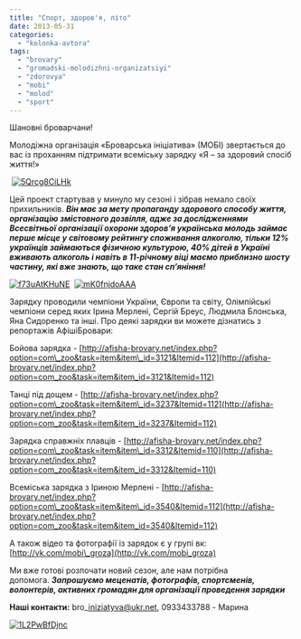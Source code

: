 ```yaml
---
title: "Спорт, здоров'я, літо"
date: 2013-05-31
categories: 
  - "kolonka-avtora"
tags: 
  - "brovary"
  - "gromadski-molodizhni-organizatsiyi"
  - "zdorovya"
  - "mobi"
  - "molod"
  - "sport"
---
```


Шановні броварчани!

Молодіжна організація «Броварська ініціатива» (МОБІ) звертається до вас із проханням підтримати всеміську зарядку «Я – за здоровий спосіб життя!»

 [![5Qrcg8CiLHk](https://mpz.brovary.org/wp-content/uploads/2013/05/5Qrcg8CiLHk1.jpg)](https://mpz.brovary.org/wp-content/uploads/2013/05/5Qrcg8CiLHk1.jpg)

Цей проект стартував у минуло му сезоні і зібрав немало своїх прихильників. **_Він має за мету пропаганду здорового способу життя, організацію змістовного дозвілля, адже за дослідженнями Всесвітньої організації охорони здоров’я українська молодь займає перше місце у світовому рейтингу споживання алкоголю, тільки 12% українців займаються фізичною культурою, 40% дітей в Україні вживають алкоголь і навіть в 11-річному віці маємо приблизно шосту частину, які вже знають, що таке стан сп’яніння!_**

[![f73uAtKHuNE](https://mpz.brovary.org/wp-content/uploads/2013/05/f73uAtKHuNE.jpg)](https://mpz.brovary.org/wp-content/uploads/2013/05/f73uAtKHuNE.jpg)  [![mK0fnjdoAAA](https://mpz.brovary.org/wp-content/uploads/2013/05/mK0fnjdoAAA.jpg)](https://mpz.brovary.org/wp-content/uploads/2013/05/mK0fnjdoAAA.jpg)

Зарядку проводили чемпіони України, Європи та світу, Олімпійські чемпіони серед яких Ірина Мерлені, Сергій Бреус, Людмила Блонська, Яна Сидоренко та інші. Про деякі зарядки ви можете дізнатись з репортажів АфішіБровари:

Бойова зарядка - [http://afisha-brovary.net/index.php?option=com\_zoo&task=item&item\_id=3121&Itemid=112](http://afisha-brovary.net/index.php?option=com_zoo&task=item&item_id=3121&Itemid=112)

Танці під дощем - [http://afisha-brovary.net/index.php?option=com\_zoo&task=item&item\_id=3237&Itemid=112](http://afisha-brovary.net/index.php?option=com_zoo&task=item&item_id=3237&Itemid=112)

Зарядка справжніх плавців - [http://afisha-brovary.net/index.php?option=com\_zoo&task=item&item\_id=3312&Itemid=110](http://afisha-brovary.net/index.php?option=com_zoo&task=item&item_id=3312&Itemid=110)

Всеміська зарядка з Іриною Мерлені - [http://afisha-brovary.net/index.php?option=com\_zoo&task=item&item\_id=3540&Itemid=112](http://afisha-brovary.net/index.php?option=com_zoo&task=item&item_id=3540&Itemid=112)

А також відео та фотографії із зарядок є у групі вк: [http://vk.com/mobi\_groza](http://vk.com/mobi_groza)

Ми вже готові розпочати новий сезон, але нам потрібна допомога. **_Запрошуємо меценатів, фотографів, спортсменів, волонтерів, активних громадян для організації проведення зарядки_**

**Наші контакти:** bro\_iniziatyva@ukr.net, 0933433788 - Марина

[![1L2PwBfDjnc](https://mpz.brovary.org/wp-content/uploads/2013/05/1L2PwBfDjnc.jpg)](https://mpz.brovary.org/wp-content/uploads/2013/05/1L2PwBfDjnc.jpg)
